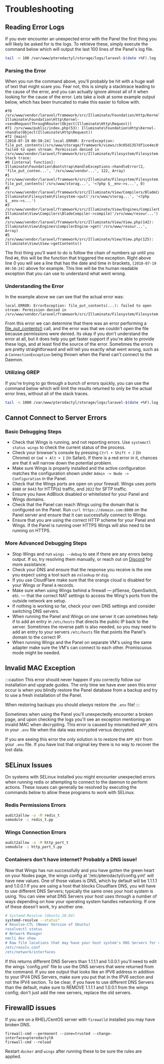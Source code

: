 # Troubleshooting


## Reading Error Logs
If you ever encounter an unexpected error with the Panel the first thing you will likely be asked for is the logs.
To retrieve these, simply execute the command below which will output the last 100 lines of the Panel's log file.

``` bash
tail -n 100 /var/www/pterodactyl/storage/logs/laravel-$(date +%F).log
```

### Parsing the Error
When you run the command above, you'll probably be hit with a huge wall of text that might scare you. Fear not,
this is simply a stacktrace leading to the cause of the error, and you can actually ignore almost all of it when
looking for the cause of the error. Lets take a look at some example output below, which has been truncated to
make this easier to follow with.

```
#70 /srv/www/vendor/laravel/framework/src/Illuminate/Foundation/Http/Kernel.php(116): Illuminate\Foundation\Http\Kernel->sendRequestThroughRouter(Object(Illuminate\Http\Request))
#71 /srv/www/public/index.php(53): Illuminate\Foundation\Http\Kernel->handle(Object(Illuminate\Http\Request))
#72 {main}
[2018-07-19 00:50:24] local.ERROR: ErrorException: file_put_contents(/srv/www/storage/framework/views/c9c05d1357df1ce4ec8fc5df78c16c493b0d4f48.php): failed to open stream: Permission denied in /srv/www/vendor/laravel/framework/src/Illuminate/Filesystem/Filesystem.php:122
Stack trace:
#0 [internal function]: Illuminate\Foundation\Bootstrap\HandleExceptions->handleError(2, 'file_put_conten...', '/srv/www/vendor...', 122, Array)
#1 /srv/www/vendor/laravel/framework/src/Illuminate/Filesystem/Filesystem.php(122): file_put_contents('/srv/www/storag...', '<?php $__env->s...', 0)
#2 /srv/www/vendor/laravel/framework/src/Illuminate/View/Compilers/BladeCompiler.php(122): Illuminate\Filesystem\Filesystem->put('/srv/www/storag...', '<?php $__env->s...')
#3 /srv/www/vendor/laravel/framework/src/Illuminate/View/Engines/CompilerEngine.php(51): Illuminate\View\Compilers\BladeCompiler->compile('/srv/www/resour...')
#4 /srv/www/vendor/laravel/framework/src/Illuminate/View/View.php(142): Illuminate\View\Engines\CompilerEngine->get('/srv/www/resour...', Array)
#5 /srv/www/vendor/laravel/framework/src/Illuminate/View/View.php(125): Illuminate\View\View->getContents()
```

The first thing you'll want to do is follow the chain of numbers _up_ until you find `#0`, this will be the function that
triggered the exception. Right above line 0 you will see a line that has the date and time in brackets, `[2018-07-19 00:50:24]`
above for example. This line will be the human readable exception that you can use to understand what went wrong.

### Understanding the Error
In the example above we can see that the actual error was:

```
local.ERROR: ErrorException: file_put_contents(...): failed to open stream: Permission denied in /srv/www/vendor/laravel/framework/src/Illuminate/Filesystem/Filesystem.php:122
```

From this error we can determine that there was an error performing a [file_put_contents()](http://php.net/manual/en/function.file-put-contents.php) call, and the error was
that we couldn't open the file because permissions were denied. Its okay if you don't understand the error at all, but
it does help you get faster support if you're able to provide these logs, and at least find the source of the error.
Sometimes the errors are pretty straightforward and will tell you exactly what went wrong, such as a `ConnectionException`
being thrown when the Panel can't connect to the Daemon.

### Utilizing GREP
If you're trying to go through a bunch of errors quickly, you can use the command below which will limit the results returned to only
be the actual error lines, without all of the stack traces.

``` bash
tail -n 1000 /var/www/pterodactyl/storage/logs/laravel-$(date +%F).log | grep "\[$(date +%Y)"
```

## Cannot Connect to Server Errors
### Basic Debugging Steps
* Check that Wings is running, and not reporting errors. Use `systemctl status wings` to check the current status of
  the process.
* Check your browser's console by pressing `Ctrl + Shift + J` (in Chrome) or `Cmd + Alt + I` (in Safari). If there is
a red error in it, chances are that it will narrow down the potential problem.
* Make sure Wings is properly installed and the active configuration matches the configuration shown under
`Admin -> Node -> Configuration` in the Panel.
* Check that the Wings ports are open on your firewall. Wings uses ports `8080` or `8443` for HTTP(s) traffic,
and `2022` for SFTP traffic.
* Ensure you have AdBlock disabled or whitelisted for your Panel and Wings domains.
* Check that the Panel can reach Wings using the domain that is configured on the Panel. Run `curl
https://domain.com:8080` on the Panel server and ensure that it can successfully connect to Wings.
* Ensure that you are using the correct HTTP scheme for your Panel and Wings. If the Panel is running over HTTPS
  Wings will also need to be running on HTTPS.

### More Advanced Debugging Steps
* Stop Wings and run `wings --debug` to see if there are any errors being output. If so, try resolving them manually,
  or reach out on [Discord](https://discord.gg/pterodactyl) for more assistance.
* Check your DNS and ensure that the response you receive is the one you expect using a tool such as `nslookup` or `dig`.
* If you use CloudFlare make sure that the orange cloud is disabled for your Wings or Panel `A` records.
* Make sure when using Wings behind a firewall — pfSense, OpenSwitch, etc. — that the correct NAT settings to access
the Wing's ports from the outside network are setup.
* If nothing is working so far, check your own DNS settings and consider switching DNS servers.
* When running the Panel and Wings on one server it can sometimes help if to add an entry in `/etc/hosts` that directs
the public IP back to the server. Sometimes the reverse path is also needed, so you may need to add an entry to your
servers `/etc/hosts` file that points the Panel's domain to the correct IP.
* When running Wings and the Panel on separate VM's using the same adapter make sure the VM's can connect to each
other. Promiscuous mode might be needed.

## Invalid MAC Exception
:::caution
This error should never happen if you correctly follow our installation and upgrade guides. The only time we have
ever seen this error occur is when you blindly restore the Panel database from a backup and try to use a fresh
installation of the Panel.

When restoring backups you should _always_ restore the `.env` file!
:::

Sometimes when using the Panel you'll unexpectedly encounter a broken page, and upon checking the logs you'll see
an exception mentioning an invalid MAC when decrypting. This error is caused by mismatched `APP_KEY`s in your `.env` file
when the data was encrypted versus decrypted.

If you are seeing this error the only solution is to restore the `APP_KEY` from your `.env` file. If you have lost that
original key there is no way to recover the lost data.

## SELinux Issues
On systems with SELinux installed you might encounter unexpected errors when running redis or attempting to connect
to the daemon to perform actions. These issues can generally be resolved by executing the commands below to allow
these programs to work with SELinux.
 
### Redis Permissions Errors
``` bash
audit2allow -a -M redis_t
semodule -i redis_t.pp
```

### Wings Connection Errors
``` bash
audit2allow -a -M http_port_t
semodule -i http_port_t.pp
```

### Containers don't have internet? Probably a DNS issue!
Now that Wings has run successfully and you have gotten the green heart on your Nodes page, the wings config at '/etc/pterodactyl/config.yml' will have new values.
One of those values is DNS, which by default will be 1.1.1.1 and 1.0.0.1
If you are using a host that blocks Cloudflare DNS, you will have to use different DNS Servers; typically the same ones your host system is using.
You can view what DNS Servers your host uses through a number of ways depending on how your operating system handles networking. If one of these doesn't work, try another one.
```bash
# Systemd-Resolve (Ubuntu 20.04)
systemd-resolve --status"
# Resolve-CTL (Newer Version of Ubuntu)
resolvectl status
# Network Manager
nmcli dev show
# Raw file locations that may have your host system's DNS Servers for various distributions
/etc/resolv.conf
/etc/network/interfaces
```
If this returns different DNS Servers than 1.1.1.1 and 1.0.0.1 you'll need to edit the wings 'config.yml' file to use the DNS servers that were returned from the command. If you see output that looks like an IPV6 address in addition to your IPV4 DNS Servers, make sure you put that in the IPV6 section and not the IPV4 section. To be clear, if you have to use different DNS Servers than the default, make sure to REMOVE 1.1.1.1 and 1.0.0.1 from the wings config; don't just add the new servers, replace the old servers.

## FirewallD issues
If you are on a RHEL/CentOS server with `firewalld` installed you may have broken DNS.

```
firewall-cmd --permanent --zone=trusted --change-interface=pterodactyl0
firewall-cmd --reload
```

Restart `docker` and `wings` after running these to be sure the rules are applied.